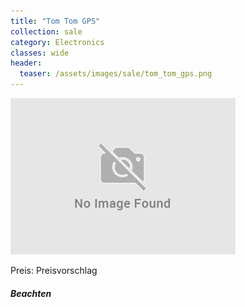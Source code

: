 ```yaml
---
title: "Tom Tom GPS"
collection: sale
category: Electronics
classes: wide
header: 
  teaser: /assets/images/sale/tom_tom_gps.png
---
```




<img src="/assets/images/sale/tom_tom_gps.png" alt="Tom Tom GPS">

Preis: Preisvorschlag

##### Beachten
